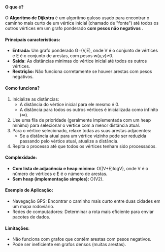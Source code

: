 #### **O que é?**

O **Algoritmo de Dijkstra** é um algoritmo guloso usado para encontrar o caminho mais curto de um vértice inicial (chamado de "fonte") até todos os outros vértices em um grafo ponderado **com pesos não negativos** .

#### **Principais características:**

- **Entrada:** Um grafo ponderado G=(V,E), onde V é o conjunto de vértices e E é o conjunto de arestas, com pesos w(u,v)≥0.
- **Saída:** As distâncias mínimas do vértice inicial até todos os outros vértices.
- **Restrição:** Não funciona corretamente se houver arestas com pesos negativos.

#### **Como funciona?**

1. Inicialize as distâncias:
    - A distância do vértice inicial para ele mesmo é 0.
    - A distância para todos os outros vértices é inicializada como infinito (∞).
2. Use uma fila de prioridade (geralmente implementada com um heap mínimo) para selecionar o vértice com a menor distância atual.
3. Para o vértice selecionado, relaxe todas as suas arestas adjacentes:
    - Se a distância atual para um vértice vizinho pode ser reduzida passando pelo vértice atual, atualize a distância.
4. Repita o processo até que todos os vértices tenham sido processados.

#### **Complexidade:**

- **Com lista de adjacência e heap mínimo:** O((V+E)logV), onde V é o número de vértices e E é o número de arestas.
- **Sem heap (implementação simples):** O(V2).

#### **Exemplo de Aplicação:**

- Navegação GPS: Encontrar o caminho mais curto entre duas cidades em um mapa rodoviário.
- Redes de computadores: Determinar a rota mais eficiente para enviar pacotes de dados.

#### **Limitações:**

- Não funciona com grafos que contêm arestas com pesos negativos.
- Pode ser ineficiente em grafos densos (muitas arestas).